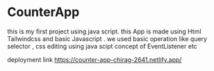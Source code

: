 # CounterApp
this is my first project using java script.
this App is made using Html Tailwindcss and basic Javascript . we used basic operation like query selector , css editing using java scipt concept of EventListener etc 
 
 deployment link https://counter-app-chirag-2641.netlify.app/
